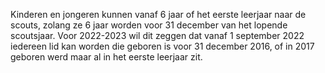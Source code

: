 Kinderen en jongeren kunnen vanaf 6 jaar of het eerste leerjaar naar de scouts, zolang ze 6 jaar worden voor 31 december van het lopende scoutsjaar. Voor 2022-2023 wil dit zeggen dat vanaf 1 september 2022 iedereen lid kan worden die geboren is voor 31 december 2016, of in 2017 geboren werd maar al in het eerste leerjaar zit.
